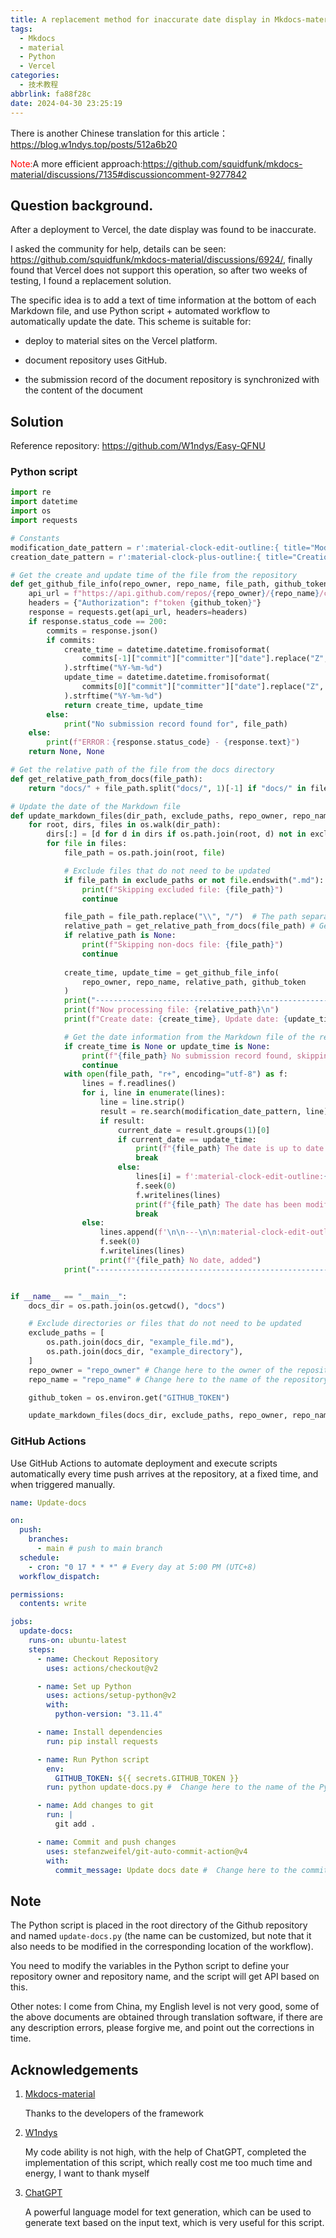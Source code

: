 ```yaml
---
title: A replacement method for inaccurate date display in Mkdocs-material
tags:
  - Mkdocs
  - material
  - Python
  - Vercel
categories:
  - 技术教程
abbrlink: fa88f28c
date: 2024-04-30 23:25:19
---
```


There is another Chinese translation for this article：https://blog.w1ndys.top/posts/512a6b20

<font color="red">Note:</font>A more efficient approach:https://github.com/squidfunk/mkdocs-material/discussions/7135#discussioncomment-9277842

## Question background.

After a deployment to Vercel, the date display was found to be inaccurate.

I asked the community for help, details can be seen: https://github.com/squidfunk/mkdocs-material/discussions/6924/, finally found that Vercel does not support this operation, so after two weeks of testing, I found a replacement solution.

The specific idea is to add a text of time information at the bottom of each Markdown file, and use Python script + automated workflow to automatically update the date.
This scheme is suitable for:

- deploy to material sites on the Vercel platform.

- document repository uses GitHub.

- the submission record of the document repository is synchronized with the content of the document

## Solution

Reference repository: https://github.com/W1ndys/Easy-QFNU

### Python script

```python
import re
import datetime
import os
import requests

# Constants
modification_date_pattern = r':material-clock-edit-outline:{ title="Modification date" } (\d{4}-\d{2}-\d{2})'
creation_date_pattern = r':material-clock-plus-outline:{ title="Creation date" } (\d{4}-\d{2}-\d{2})'

# Get the create and update time of the file from the repository
def get_github_file_info(repo_owner, repo_name, file_path, github_token):
    api_url = f"https://api.github.com/repos/{repo_owner}/{repo_name}/commits?path={file_path}"
    headers = {"Authorization": f"token {github_token}"}
    response = requests.get(api_url, headers=headers)
    if response.status_code == 200:
        commits = response.json()
        if commits:
            create_time = datetime.datetime.fromisoformat(
                commits[-1]["commit"]["committer"]["date"].replace("Z", "+00:00")
            ).strftime("%Y-%m-%d")
            update_time = datetime.datetime.fromisoformat(
                commits[0]["commit"]["committer"]["date"].replace("Z", "+00:00")
            ).strftime("%Y-%m-%d")
            return create_time, update_time
        else:
            print("No submission record found for", file_path)
    else:
        print(f"ERROR：{response.status_code} - {response.text}")
    return None, None

# Get the relative path of the file from the docs directory
def get_relative_path_from_docs(file_path):
    return "docs/" + file_path.split("docs/", 1)[-1] if "docs/" in file_path else None

# Update the date of the Markdown file
def update_markdown_files(dir_path, exclude_paths, repo_owner, repo_name, github_token):
    for root, dirs, files in os.walk(dir_path):
        dirs[:] = [d for d in dirs if os.path.join(root, d) not in exclude_paths]
        for file in files:
            file_path = os.path.join(root, file)

            # Exclude files that do not need to be updated
            if file_path in exclude_paths or not file.endswith(".md"):
                print(f"Skipping excluded file: {file_path}")
                continue

            file_path = file_path.replace("\\", "/")  # The path separator is unified as /
            relative_path = get_relative_path_from_docs(file_path) # Get the relative path of the file from the docs directory
            if relative_path is None:
                print(f"Skipping non-docs file: {file_path}")
                continue
            
            create_time, update_time = get_github_file_info(
                repo_owner, repo_name, relative_path, github_token
            )
            print("-----------------------------------------------------------")
            print(f"Now processing file: {relative_path}\n")
            print(f"Create date: {create_time}, Update date: {update_time}\n")

            # Get the date information from the Markdown file of the repository
            if create_time is None or update_time is None:
                print(f"{file_path} No submission record found, skipping")
                continue
            with open(file_path, "r+", encoding="utf-8") as f:
                lines = f.readlines()
                for i, line in enumerate(lines):
                    line = line.strip()
                    result = re.search(modification_date_pattern, line)
                    if result:
                        current_date = result.groups(1)[0]
                        if current_date == update_time:
                            print(f"{file_path} The date is up to date.")
                            break
                        else:
                            lines[i] = f':material-clock-edit-outline:{{ title="Modification date" }} {update_time}\n'
                            f.seek(0)
                            f.writelines(lines)
                            print(f"{file_path} The date has been modified, and the modified date is: {update_time}")
                            break
                else:
                    lines.append(f'\n\n---\n\n:material-clock-edit-outline:{{ title="Modification date" }} {update_time}\n:material-clock-plus-outline:{{ title="Creation date" }} {create_time}\n')
                    f.seek(0)
                    f.writelines(lines)
                    print(f"{file_path} No date, added")
            print("-----------------------------------------------------------")


if __name__ == "__main__":
    docs_dir = os.path.join(os.getcwd(), "docs")

    # Exclude directories or files that do not need to be updated
    exclude_paths = [
        os.path.join(docs_dir, "example_file.md"),
        os.path.join(docs_dir, "example_directory"),
    ]
    repo_owner = "repo_owner" # Change here to the owner of the repository
    repo_name = "repo_name" # Change here to the name of the repository

    github_token = os.environ.get("GITHUB_TOKEN")

    update_markdown_files(docs_dir, exclude_paths, repo_owner, repo_name, github_token)

```

### GitHub Actions

Use GitHub Actions to automate deployment and execute scripts automatically every time push arrives at the repository, at a fixed time, and when triggered manually.

```yml
name: Update-docs

on:
  push:
    branches:
      - main # push to main branch
  schedule:
    - cron: "0 17 * * *" # Every day at 5:00 PM (UTC+8)
  workflow_dispatch:

permissions:
  contents: write

jobs:
  update-docs:
    runs-on: ubuntu-latest
    steps:
      - name: Checkout Repository
        uses: actions/checkout@v2

      - name: Set up Python
        uses: actions/setup-python@v2
        with:
          python-version: "3.11.4"

      - name: Install dependencies
        run: pip install requests

      - name: Run Python script
        env:
          GITHUB_TOKEN: ${{ secrets.GITHUB_TOKEN }}
        run: python update-docs.py #  Change here to the name of the Python script file

      - name: Add changes to git
        run: |
          git add .

      - name: Commit and push changes
        uses: stefanzweifel/git-auto-commit-action@v4
        with:
          commit_message: Update docs date #  Change here to the commit message
```

## Note

The Python script is placed in the root directory of the Github repository and named `update-docs.py` (the name can be customized, but note that it also needs to be modified in the corresponding location of the workflow).

You need to modify the variables in the Python script to define your repository owner and repository name, and the script will get API based on this.

Other notes:
I come from China, my English level is not very good, some of the above documents are obtained through translation software, if there are any description errors, please forgive me, and point out the corrections in time.

## Acknowledgements

1. [Mkdocs-material](https://squidfunk.github.io/mkdocs-material/)

   Thanks to the developers of the framework

2. [W1ndys](https://github.com/W1ndys)

   My code ability is not high, with the help of ChatGPT, completed the implementation of this script, which really cost me too much time and energy, I want to thank myself

3. [ChatGPT](https://chat.openai.com/)

   A powerful language model for text generation, which can be used to generate text based on the input text, which is very useful for this script.
